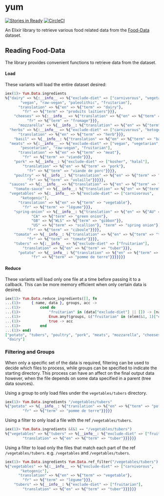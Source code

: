 # yum

[![Stories in Ready](https://badge.waffle.io/ZURASTA/yum.png?label=ready&title=Ready)](https://waffle.io/ZURASTA/yum?utm_source=badge)
[![CircleCI](https://circleci.com/gh/ZURASTA/yum.svg?style=svg)](https://circleci.com/gh/ZURASTA/yum)

An Elixir library to retrieve various food related data from the [Food-Data](https://github.com/ZURASTA/Food-Data) dataset.


Reading Food-Data
-----------------

The library provides convenient functions to retrieve data from the dataset.

#### Load
These variants will load the entire dataset desired:

```elixir
iex(1)> Yum.Data.ingredients
%{"dairy" => %{:__info__ => %{"exclude-diet" => ["carnivorous", "vegetarian",
       "vegan", "raw-vegan", "paleolithic", "fruitarian"],
      "translation" => %{"en" => %{"term" => "dairy"},
        "fr" => %{"term" => "produits laitiers"}}},
    "cheeses" => %{:__info__ => %{"translation" => %{"en" => %{"term" => "cheese"},
          "fr" => %{"term" => "fromage"}}},
      "mozzarella" => %{__info__: %{"translation" => %{"en" => %{"term" => "mozzarella"}}}}}},
  "herbs" => %{:__info__ => %{"exclude-diet" => ["carnivorous", "ketogenic"],
      "translation" => %{"en" => %{"term" => "herb"}}},
    "basil" => %{__info__: %{"translation" => %{"en" => %{"term" => "basil"}}}}},
  "meats" => %{:__info__ => %{"exclude-diet" => ["vegan", "vegetarian",
       "pescetarian", "raw-vegan", "fruitarian"],
      "translation" => %{"en" => %{"term" => "meat"},
        "fr" => %{"term" => "viande"}}},
    "pork" => %{__info__: %{"exclude-diet" => ["kosher", "halal"],
        "translation" => %{"en" => %{"term" => "pork"},
          "fr" => %{"term" => "viande de porc"}}}},
    "poultry" => %{__info__: %{"translation" => %{"en" => %{"term" => "poultry"},
          "fr" => %{"term" => "volaille"}}}}},
  "sauces" => %{:__info__ => %{"translation" => %{"en" => %{"term" => "sauce"}}},
    "tomato-sauce" => %{__info__: %{"translation" => %{"en" => %{"term" => "tomato sauce"}}}}},
  "vegetables" => %{:__info__ => %{"exclude-diet" => ["carnivorous",
       "ketogenic"],
      "translation" => %{"en" => %{"term" => "vegetable"},
        "fr" => %{"term" => "légume"}}},
    "spring-onion" => %{__info__: %{"translation" => %{"en" => %{"AU" => %{"term" => "shallot"},
            "CA" => %{"term" => "green onion"},
            "GB" => %{"WLS" => %{"term" => "gibbon"}},
            "US" => %{"term" => "scallion"}, "term" => "spring onion"},
          "fr" => %{"term" => "ciboule"}}}},
    "tomato" => %{__info__: %{"translation" => %{"en" => %{"term" => "tomato"},
          "fr" => %{"term" => "tomate"}}}},
    "tubers" => %{:__info__ => %{"exclude-diet" => ["fruitarian"],
        "translation" => %{"en" => %{"term" => "tuber"}}},
      "potato" => %{__info__: %{"translation" => %{"en" => %{"term" => "potato"},
            "fr" => %{"term" => "pomme de terre"}}}}}}}
```

#### Reduce

These variants will load only one file at a time before passing it to a callback. This can be more memory efficient when only certain data is desired.

```elixir
iex(1)> Yum.Data.reduce_ingredients([], fn
...(1)>     { name, data }, groups, acc ->
...(1)>         cond do
...(1)>             "fruitarian" in (data["exclude-diet"] || []) -> [name|acc]
...(1)>             Enum.any?(groups, &("fruitarian" in (elem(&1, 1)["exclude-diet"] || []))) -> [name|acc]
...(1)>             true -> acc
...(1)>         end
...(1)> end)
["potato", "tubers", "poultry", "pork", "meats", "mozzarella", "cheeses",
 "dairy"]
```

### Filtering and Groups

When only a specific set of the data is required, filtering can be used to decide which files to process, while groups can be specified to indicate the starting directory. This process can have an affect on the final output data however, when the file depends on some data specified in a parent (tree data sources).

Using a group to only load files under the `vegetables/tubers` directory.

```elixir
iex(1)> Yum.Data.ingredients "/vegetables/tubers"
%{"potato" => %{__info__: %{"translation" => %{"en" => %{"term" => "potato"},
        "fr" => %{"term" => "pomme de terre"}}}}}
```

Using a filter to only load a file with the ref `/vegetables/tubers`.

```elixir
iex(1)> Yum.Data.ingredients &(&1 == "/vegetables/tubers")
%{"vegetables" => %{"tubers" => %{__info__: %{"exclude-diet" => ["fruitarian"],
        "translation" => %{"en" => %{"term" => "tuber"}}}}}}
```

Using a filter to load only the files that match each part of the ref `/vegetables/tubers`. e.g. `/vegetables` and `/vegetables/tubers`.

```elixir
iex(1)> Yum.Data.ingredients Yum.Data.ref_filter("/vegetables/tubers")
%{"vegetables" => %{:__info__ => %{"exclude-diet" => ["carnivorous",
       "ketogenic"],
      "translation" => %{"en" => %{"term" => "vegetable"},
        "fr" => %{"term" => "légume"}}},
    "tubers" => %{__info__: %{"exclude-diet" => ["fruitarian"],
        "translation" => %{"en" => %{"term" => "tuber"}}}}}}
```
